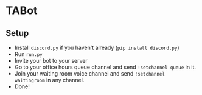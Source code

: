 # TABot

## Setup
- Install `discord.py` if you haven't already (`pip install discord.py`)
- Run `run.py`
- Invite your bot to your server
- Go to your office hours queue channel and send `!setchannel queue` in it.
- Join your waiting room voice channel and send `!setchannel waitingroom` in any channel.
- Done!
